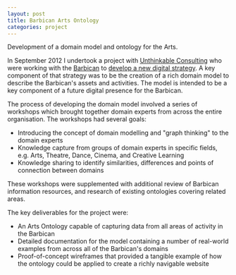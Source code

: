 ```yaml
---
layout: post
title: Barbican Arts Ontology
categories: project
---
```

Development of a domain model and ontology for the Arts.

In September 2012 I undertook a project with [Unthinkable Consulting](http://www.unthinkableconsulting.com/) who were working with the [Barbican](http://www.barbican.org.uk) to [develop a new digital strategy](http://www.unthinkableconsulting.com/projects-strategy#barbican). A key component of that strategy was to be the creation of a rich domain model to describe the Barbican's assets and activities. The model is intended to be a key component of a future digital presence for the Barbican.

The process of developing the domain model involved a series of workshops which brought together domain experts from across the entire organisation. The workshops had several goals:

* Introducing the concept of domain modelling and "graph thinking" to the domain experts
* Knowledge capture from groups of domain experts in specific fields, e.g. Arts, Theatre, Dance, Cinema, and Creative Learning
* Knowledge sharing to identify similarities, differences and points of connection between domains

These workshops were supplemented with additional review of Barbican information resources, and research of existing ontologies covering related areas.

The key deliverables for the project were:

* An Arts Ontology capable of capturing data from all areas of activity in the Barbican
* Detailed documentation for the model containing a number of real-world examples from across all of the Barbican's domains
* Proof-of-concept wireframes that provided a tangible example of how the ontology could be applied to create a richly navigable website



